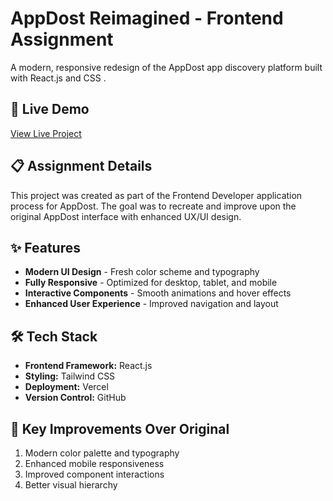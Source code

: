 # AppDost Reimagined - Frontend Assignment

A modern, responsive redesign of the AppDost app discovery platform built with React.js and CSS .

## 🚀 Live Demo
[View Live Project](https://app-dost-psi.vercel.app/)

## 📋 Assignment Details
This project was created as part of the Frontend Developer application process for AppDost. The goal was to recreate and improve upon the original AppDost interface with enhanced UX/UI design.

## ✨ Features
- **Modern UI Design** - Fresh color scheme and typography
- **Fully Responsive** - Optimized for desktop, tablet, and mobile
- **Interactive Components** - Smooth animations and hover effects
- **Enhanced User Experience** - Improved navigation and layout

## 🛠️ Tech Stack
- **Frontend Framework:** React.js
- **Styling:** Tailwind CSS
- **Deployment:** Vercel
- **Version Control:** GitHub

## 🎯 Key Improvements Over Original
1. Modern color palette and typography
2. Enhanced mobile responsiveness
3. Improved component interactions
4. Better visual hierarchy
